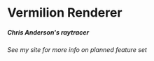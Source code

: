 # Vermilion Renderer
##### Chris Anderson's raytracer
###### See my site for more info on planned feature set
